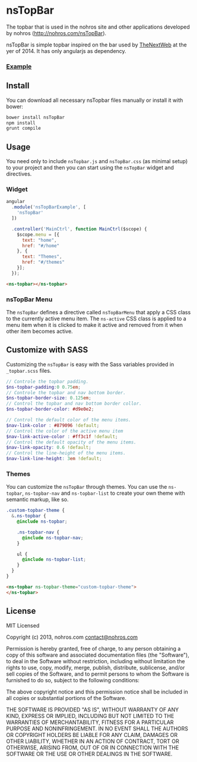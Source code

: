 # nsTopBar

The topbar that is used in the nohros site and other applications developed by nohros (http://nohros.com/nsTopBar).

nsTopBar is simple topbar inspired on the bar used by [TheNextWeb](thenextweb.com) at the yer of 2014. It has only
angularjs as dependency.

### [Example](http://nohros.com/nsTopBar)

## Install

You can download all necessary nsTopbar files manually or install it with bower:

```bash
bower install nsTopBar
npm install
grunt compile
```

## Usage

You need only to include ``nsTopbar.js`` and ``nsTopBar.css`` (as minimal setup) to your project and then you can
start using the ``nsTopBar`` widget and directives.

### Widget

```javascript
angular
  .module('nsTopBarExample', [
    'nsTopBar'
  ])

  .controller('MainCtrl', function MainCtrl($scope) {
    $scope.menu = [{
      text: "home",
      href: "#/home"
    }, {
      text: "Themes",
      href: "#/themes"
    }];
  });
```

```html
<ns-topbar></ns-topbar>
```

### nsTopBar Menu

The ``nsTopBar`` defines a directive called ``nsTopBarMenu`` that apply a CSS class to the currently
active menu item. The ``ns-active`` CSS class is applied to a menu item when it is clicked to make it
active and removed from it when other item becomes active.

## Customize with SASS

Customizing the ``nsTopBar`` is easy with the Sass variables provided in ``_topbar.scss`` files.

```scss
// Controle the topbar padding.
$ns-topbar-padding:0 0.75em;
// Controle the topbar and nav bottom border.
$ns-topbar-border-size: 0.125em;
// Control the topbar and nav bottom border collor.
$ns-topbar-border-color: #d9e0e2;

// Control the default color of the menu items.
$nav-link-color : #879096 !default;
// Control the color of the active menu item
$nav-link-active-color : #ff3c1f !default;
// Control the default opacity of the menu items.
$nav-link-opacity: 0.6 !default;
// Control the line-height of the menu items.
$nav-link-line-height: 3em !default;
```

### Themes

You can customize the ``nsTopBar`` through themes. You can use the ``ns-topbar``, ``ns-topbar-nav`` and
``ns-topbar-list`` to create your own theme with semantic markup, like so.

```scss
.custom-topbar-theme {
  &.ns-topbar {
    @include ns-topbar;

    .ns-topbar-nav {
      @include ns-topbar-nav;
    }

    ul {
      @include ns-topbar-list;
    }
  }
}
```

```html
<ns-topbar ns-topbar-theme="custom-topbar-theme">
</ns-topbar>
```

## License

MIT Licensed

Copyright (c) 2013, nohros.com contact@nohros.com

Permission is hereby granted, free of charge, to any person obtaining a copy of this software and associated
documentation files (the "Software"), to deal in the Software without restriction, including without limitation the
rights to use, copy, modify, merge, publish, distribute, sublicense, and/or sell copies of the Software, and to
permit persons to whom the Software is furnished to do so, subject to the following conditions:

The above copyright notice and this permission notice shall be included in all copies or substantial portions of the
Software.

THE SOFTWARE IS PROVIDED "AS IS", WITHOUT WARRANTY OF ANY KIND, EXPRESS OR IMPLIED, INCLUDING BUT NOT LIMITED TO THE
WARRANTIES OF MERCHANTABILITY, FITNESS FOR A PARTICULAR PURPOSE AND NONINFRINGEMENT. IN NO EVENT SHALL THE AUTHORS OR
COPYRIGHT HOLDERS BE LIABLE FOR ANY CLAIM, DAMAGES OR OTHER LIABILITY, WHETHER IN AN ACTION OF CONTRACT, TORT OR
OTHERWISE, ARISING FROM, OUT OF OR IN CONNECTION WITH THE SOFTWARE OR THE USE OR OTHER DEALINGS IN THE SOFTWARE.
